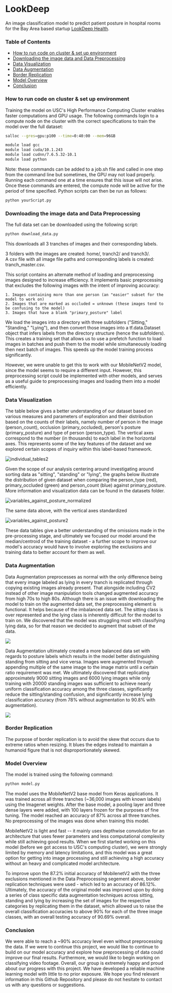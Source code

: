 # LookDeep
An image classification model to predict patient posture in hospital rooms for the Bay Area based startup [LookDeep Health](https://www.lookdeep.health/).

### Table of Contents
- [How to run code on cluster & set up environment](#How-to-run-code-on–cluster–&–set–up–environment)
- [Downloading the image data and Data Preprocessing](#Downloading-the-image-data-and-Data-Preprocessing)
- [Data Visualization](#Data-Visualization)
- [Data Augmentation](#Data-Augmentation)
- [Border Replication](#Border-Replication)
- [Model Overview](#Model-Overview)
- [Conclusion](#Conclusion)


### How to run code on cluster & set up environment

Training the model on USC's High Performance Computing Cluster enables faster computations and GPU usage. The following commands login to a compute node on the cluster with the correct specifications to train the model over the full dataset:

``` bash
salloc --gres=gpu:p100 --time=0:40:00 --mem=96GB

module load gcc
module load cuda/10.1.243
module load cudnn/7.6.5.32-10.1
module load python
```
Note: these commands can be added to a job.sh file and called in one step from the command line but sometimes, the GPU may not load properly. Running each command one at a time ensures that this issue will not arise. 
Once these commands are entered, the compute node will be active for the period of time specified. Python scripts can then be run as follows: 
``` bash
python yourScript.py
```  

### Downloading the image data and Data Preprocessing

The full data set can be downloaded using the following script:
``` bash
python download_data.py
```
This downloads all 3 tranches of images and their corresponding labels. 
  
3 folders with the images are created: home/, tranch2/ and tranch3/.  
A csv file with all image file paths and corresponding labels is created: tranch_master.csv. 

This script contains an alternate method of loading and preprocessing images designed to increase efficiency. It implements basic preprocessing that excludes the following images with the intent of improving accuracy:

    1. Images containing more than one person (an "easier" subset for the model to work on)
    2. Images that are marked as occluded = unknown (these images tend to be confusing to the model)
    3. Images that have a blank "primary_posture" label

We load the images into a directory with three subfolders ("Sitting," "Standing," "Lying"), and then convert those images into a tf.data.Dataset object that infers labels from the directory structure (hence the subfolders). This creates a training set that allows us to use a prefetch function to load images in batches and push them to the model while simultaneously loading then next batch of images. This speeds up the model training process significantly. 

However, we were unable to get this to work with our MobileNetV2 model, since the model seems to require a different input. However, this preprocessing script could be implemented with other models, and serves as a useful guide to preprocessing images and loading them into a model efficiently. 


### Data Visualization

The table below gives a better understanding of our dataset based on various measures and parameters of exploration and their distribution based on the counts of their labels, namely number of person in the image (person_count), occlusion (primary_occluded), person's posture (primary_posture) and type of person (person_type). The vertical axes correspond to the number (in thousands) to each label in the horizontal axes. This represents some of the key features of the dataset and we explored certain scopes of inquiry within this label-based framework.

![individual_tables2](https://user-images.githubusercontent.com/31398970/98973874-23a56380-24c9-11eb-9379-16288a40634e.png)

Given the scope of our analysis centering around investigating around sorting data as "sitting", "standing" or "lying", the graphs below illustrate the distribution of given dataset when comparing the person_type (red), primary_occluded (green) and person_count (blue) against primary_posture. More information and visualization data can be found in the datasets folder.

![variables_against_posture_normalized](https://user-images.githubusercontent.com/31398970/98973917-3029bc00-24c9-11eb-8d2a-d865d23b8af9.png)

The same data above, with the vertical axes standardized

![variables_against_posture2](https://user-images.githubusercontent.com/31398970/98973887-27d18100-24c9-11eb-98c8-d0d7bab14792.png)

These data tables give a better understanding of the omissions made in the pre-processing stage, and ultimately we focused our model around the median/centroid of the training dataset - a further scope to improve our model's accuracy would have to involve exploring the exclusions and training data to better account for them as well.


### Data Augmentation
Data Augmentation preprocesses as normal with the only difference being that every image labeled as lying in every tranch is replicated through copying existing images already present. That alongside including CV2 instead of other image manipulation tools changed augmented accuracy from high 70s to high 80s. Although there is an issue with downloading the model to train on the augmented data set, the preprocessing element is functional. It helps because of the imbalanced data set. The sitting class is over represented and the lying class is inherently difficult for the model to train on. We discovered that the model was struggling most with classifying lying data, so for that reason we decided to augment that subset of the data.

![](https://github.com/rohansanjay/LookDeep/blob/master/visualizations/posture_frequency.jpg)

Data Augmentation ultimately created a more balanced data set with regards to posture labels which results in the model better distinguishing standing from sitting and vice versa. Images were augmented through appending multiple of the same image to the image matrix until a certain ratio requirement was met. We ultimately discovered that replicating approximately 9000 sitting images and 6000 lying images while only training with 20000 standing images was sufficient to achieve nearly uniform classification accuracy among the three classes, significantly reduce the sitting/standing confusion, and significantly increase lying classification accuracy (from 78% without augmentation to 90.8% with augmentation).

![](https://github.com/rohansanjay/LookDeep/blob/master/visualizations/posture_augfrequency.jpg)

### Border Replication
The purpose of border replication is to avoid the skew that occurs due to extreme ratios when resizing. It blues the edges instead to maintain a humanoid figure that is not disproportionately skewed.


### Model Overview
The model is trained using the following command: 
``` bash
python model.py
```  
The model uses the MobileNetV2 base model from Keras applications. It was trained across all three tranches (~36,000 images with known labels) using the Imagenet weights. After the base model, a pooling layer and three dense layers were added, with 100 layers frozen for the purposes of fine tuning. The model reached an accuracy of 87% across all three tranches. No preprocessing of the images was done when training this model. 

MobileNetV2 is light and fast -- it mainly uses depthwise convolution for an architecture that uses fewer parameters and less computational complexity while still achieving good results. When we first started working on this model (before we got access to USC's computing cluster), we were strongly limited by memory and latency limitations, and this model was a great option for getting into image processing and still achieving a high accuracy without an heavy and complicated model architecture. 

To improve upon the 87.2% initial accuracy of MobilenetV2 with the three exclusions mentioned in the Data Preprocessing segement above, border replication techniques were used - which led to an accuracy of 86.12%. Ultimately, the accuracy of the original model was improved upon by doing a series of class specific data augmentation techniques across sitting, standing and lying by increasing the set of images for the respective categories by replicating them in the dataset, which allowed us to raise the overall classification accuracies to above 90% for each of the three image classes, with an overall testing accuracy of 90.69% overall.


### Conclusion
We were able to reach a ~90% accuracy level even without preprocessing the data. If we were to continue this project, we would like to continue to build on our model accuracy and explore how preprocessing of data could improve our final results. Furthermore, we would like to begin working on classifying video footage. Overall, our group is extremely happy and proud about our progress with this project. We have developed a reliable machine learning model with little to no prior exposure. We hope you find relevant information in this Github Repository and please do not hesitate to contact us with any questions or suggestions.
